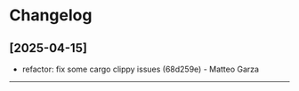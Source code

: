 # Changelog

## [2025-04-15]

- refactor: fix some cargo clippy issues (68d259e) - Matteo Garza
---


